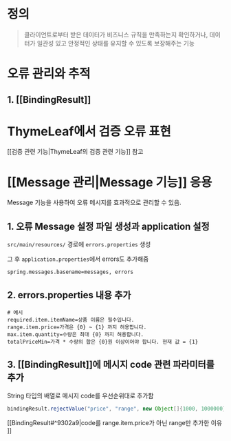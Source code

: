 # 정의

>클라이언트로부터 받은 데이터가 비즈니스 규칙을 만족하는지 확인하거나, 데이터가 일관성 있고 안정적인 상태를 유지할 수 있도록 보장해주는 기능

# 오류 관리와 추적

## 1. [[BindingResult]]

# ThymeLeaf에서 검증 오류 표현

[[검증 관련 기능|ThymeLeaf의 검증 관련 기능]] 참고

# [[Message 관리|Message 기능]] 응용

Message 기능을 사용하여 오류 메시지를 효과적으로 관리할 수 있음.

## 1. 오류 Message 설정 파일 생성과 application 설정

 `src/main/resources/` 경로에 `errors.properties` 생성
 
 그 후 `application.properties`에서 errors도 추가해줌
```properties
spring.messages.basename=messages, errors
```

## 2. errors.properties 내용 추가
```properties
# 예시
required.item.itemName=상품 이름은 필수입니다.
range.item.price=가격은 {0} ~ {1} 까지 허용합니다.
max.item.quantity=수량은 최대 {0} 까지 허용합니다.
totalPriceMin=가격 * 수량의 합은 {0}원 이상이어야 합니다. 현재 값 = {1}
```
## 3. [[BindingResult]]에 메시지 code 관련 파라미터를 추가

String 타입의 배열로  메시지 code를 우선순위대로 추가함
```java
bindingResult.rejectValue("price", "range", new Object[]{1000, 1000000}, null)
```
[[BindingResult#^9302a9|code를 range.item.price가 아닌 range만 추가한 이유 ]]

